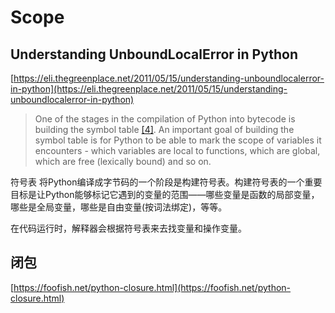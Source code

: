 # Scope

## Understanding UnboundLocalError in Python
[https://eli.thegreenplace.net/2011/05/15/understanding-unboundlocalerror-in-python](https://eli.thegreenplace.net/2011/05/15/understanding-unboundlocalerror-in-python)

> One of the stages in the compilation of Python into bytecode is building the symbol table [[4]](https://eli.thegreenplace.net/2011/05/15/understanding-unboundlocalerror-in-python#id10). An important goal of building the symbol table is for Python to be able to mark the scope of variables it encounters - which variables are local to functions, which are global, which are free (lexically bound) and so on.

符号表
将Python编译成字节码的一个阶段是构建符号表。构建符号表的一个重要目标是让Python能够标记它遇到的变量的范围——哪些变量是函数的局部变量，哪些是全局变量，哪些是自由变量(按词法绑定)，等等。

在代码运行时，解释器会根据符号表来去找变量和操作变量。

## 闭包
[https://foofish.net/python-closure.html](https://foofish.net/python-closure.html)
<!--stackedit_data:
eyJoaXN0b3J5IjpbMTAyMTc2NDU0LC03MDg1NzgwMzNdfQ==
-->